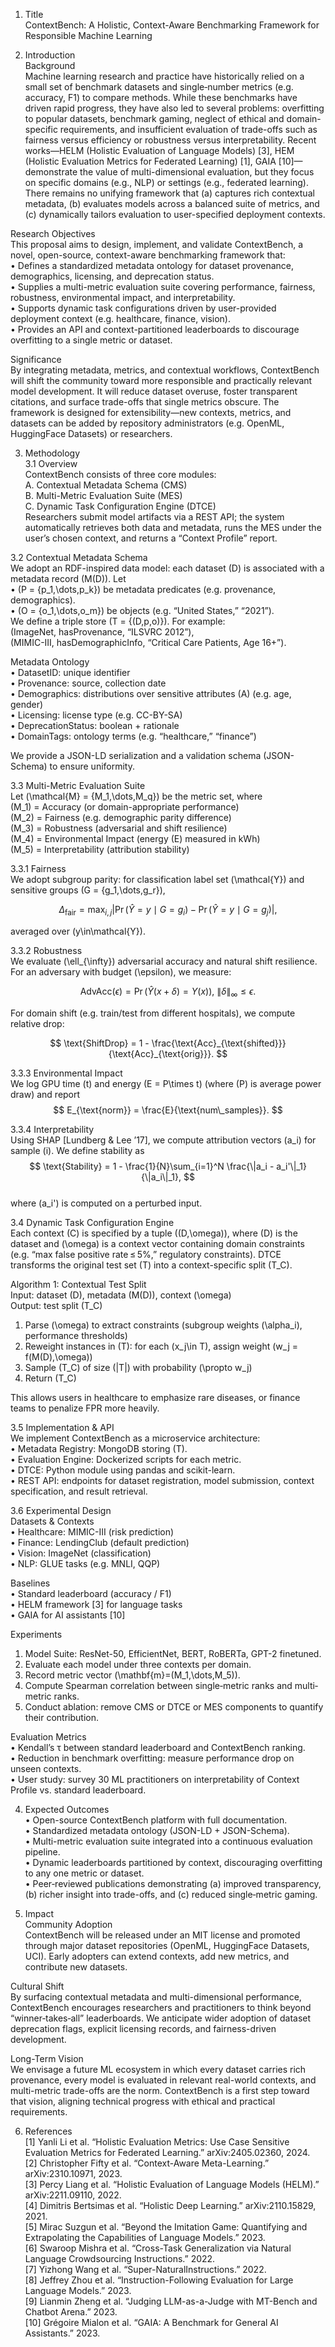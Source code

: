 1. Title  
ContextBench: A Holistic, Context-Aware Benchmarking Framework for Responsible Machine Learning  

2. Introduction  
Background  
Machine learning research and practice have historically relied on a small set of benchmark datasets and single‐number metrics (e.g. accuracy, F1) to compare methods. While these benchmarks have driven rapid progress, they have also led to several problems: overfitting to popular datasets, benchmark gaming, neglect of ethical and domain-specific requirements, and insufficient evaluation of trade-offs such as fairness versus efficiency or robustness versus interpretability. Recent works—HELM (Holistic Evaluation of Language Models) [3], HEM (Holistic Evaluation Metrics for Federated Learning) [1], GAIA [10]—demonstrate the value of multi-dimensional evaluation, but they focus on specific domains (e.g., NLP) or settings (e.g., federated learning). There remains no unifying framework that (a) captures rich contextual metadata, (b) evaluates models across a balanced suite of metrics, and (c) dynamically tailors evaluation to user-specified deployment contexts.  

Research Objectives  
This proposal aims to design, implement, and validate ContextBench, a novel, open-source, context-aware benchmarking framework that:  
• Defines a standardized metadata ontology for dataset provenance, demographics, licensing, and deprecation status.  
• Supplies a multi-metric evaluation suite covering performance, fairness, robustness, environmental impact, and interpretability.  
• Supports dynamic task configurations driven by user-provided deployment context (e.g. healthcare, finance, vision).  
• Provides an API and context-partitioned leaderboards to discourage overfitting to a single metric or dataset.  

Significance  
By integrating metadata, metrics, and contextual workflows, ContextBench will shift the community toward more responsible and practically relevant model development. It will reduce dataset overuse, foster transparent citations, and surface trade-offs that single metrics obscure. The framework is designed for extensibility—new contexts, metrics, and datasets can be added by repository administrators (e.g. OpenML, HuggingFace Datasets) or researchers.  

3. Methodology  
3.1 Overview  
ContextBench consists of three core modules:  
  A. Contextual Metadata Schema (CMS)  
  B. Multi-Metric Evaluation Suite (MES)  
  C. Dynamic Task Configuration Engine (DTCE)  
Researchers submit model artifacts via a REST API; the system automatically retrieves both data and metadata, runs the MES under the user’s chosen context, and returns a “Context Profile” report.  

3.2 Contextual Metadata Schema  
We adopt an RDF-inspired data model: each dataset \(D\) is associated with a metadata record \(M(D)\). Let  
  • \(P = \{p_1,\dots,p_k\}\) be metadata predicates (e.g. provenance, demographics).  
  • \(O = \{o_1,\dots,o_m\}\) be objects (e.g. “United States,” “2021”).  
We define a triple store \(T = \{(D,p,o)\}\). For example:  
  (ImageNet, hasProvenance, “ILSVRC 2012”),  
  (MIMIC-III, hasDemographicInfo, “Critical Care Patients, Age 16+”).  

Metadata Ontology  
  • DatasetID: unique identifier  
  • Provenance: source, collection date  
  • Demographics: distributions over sensitive attributes \(A\) (e.g. age, gender)  
  • Licensing: license type (e.g. CC-BY-SA)  
  • DeprecationStatus: boolean + rationale  
  • DomainTags: ontology terms (e.g. “healthcare,” “finance”)  

We provide a JSON-LD serialization and a validation schema (JSON-Schema) to ensure uniformity.  

3.3 Multi-Metric Evaluation Suite  
Let \(\mathcal{M} = \{M_1,\dots,M_q\}\) be the metric set, where  
  \(M_1\) = Accuracy (or domain-appropriate performance)  
  \(M_2\) = Fairness (e.g. demographic parity difference)  
  \(M_3\) = Robustness (adversarial and shift resilience)  
  \(M_4\) = Environmental Impact (energy \(E\) measured in kWh)  
  \(M_5\) = Interpretability (attribution stability)  

3.3.1 Fairness  
We adopt subgroup parity: for classification label set \(\mathcal{Y}\) and sensitive groups \(G = \{g_1,\dots,g_r\}\),  
  
  $$ \Delta_{\text{fair}} = \max_{i,j} \bigl|\Pr(\hat Y = y \mid G=g_i) - \Pr(\hat Y = y \mid G=g_j)\bigr|, $$  

averaged over \(y\in\mathcal{Y}\).  

3.3.2 Robustness  
We evaluate \(\ell_{\infty}\) adversarial accuracy and natural shift resilience. For an adversary with budget \(\epsilon\), we measure:  
  
  $$ \text{AdvAcc}(\epsilon) = \Pr\bigl(\hat Y(x+\delta)=Y(x)\bigr),\ \|\delta\|_\infty \le \epsilon. $$  

For domain shift (e.g. train/test from different hospitals), we compute relative drop:  
  
  $$ \text{ShiftDrop} = 1 - \frac{\text{Acc}_{\text{shifted}}}{\text{Acc}_{\text{orig}}}. $$  

3.3.3 Environmental Impact  
We log GPU time \(t\) and energy \(E = P\times t\) (where \(P\) is average power draw) and report  
  $$ E_{\text{norm}} = \frac{E}{\text{num\_samples}}. $$  

3.3.4 Interpretability  
Using SHAP [Lundberg & Lee ’17], we compute attribution vectors \(a_i\) for sample \(i\). We define stability as  
  $$ \text{Stability} = 1 - \frac{1}{N}\sum_{i=1}^N \frac{\|a_i - a_i'\|_1}{\|a_i\|_1}, $$  
where \(a_i'\) is computed on a perturbed input.  

3.4 Dynamic Task Configuration Engine  
Each context \(C\) is specified by a tuple \((D,\omega)\), where \(D\) is the dataset and \(\omega\) is a context vector containing domain constraints (e.g. “max false positive rate ≤ 5%,” regulatory constraints). DTCE transforms the original test set \(T\) into a context-specific split \(T_C\).  

Algorithm 1: Contextual Test Split  
Input: dataset \(D\), metadata \(M(D)\), context \(\omega\)  
Output: test split \(T_C\)  
1. Parse \(\omega\) to extract constraints (subgroup weights \(\alpha_i\), performance thresholds)  
2. Reweight instances in \(T\): for each \(x_j\in T\), assign weight \(w_j = f(M(D),\omega)\)  
3. Sample \(T_C\) of size \(|T|\) with probability \(\propto w_j\)  
4. Return \(T_C\)  

This allows users in healthcare to emphasize rare diseases, or finance teams to penalize FPR more heavily.  

3.5 Implementation & API  
We implement ContextBench as a microservice architecture:  
  • Metadata Registry: MongoDB storing \(T\).  
  • Evaluation Engine: Dockerized scripts for each metric.  
  • DTCE: Python module using pandas and scikit-learn.  
  • REST API: endpoints for dataset registration, model submission, context specification, and result retrieval.  

3.6 Experimental Design  
Datasets & Contexts  
  • Healthcare: MIMIC-III (risk prediction)  
  • Finance: LendingClub (default prediction)  
  • Vision: ImageNet (classification)  
  • NLP: GLUE tasks (e.g. MNLI, QQP)  

Baselines  
  • Standard leaderboard (accuracy / F1)  
  • HELM framework [3] for language tasks  
  • GAIA for AI assistants [10]  

Experiments  
  1. Model Suite: ResNet-50, EfficientNet, BERT, RoBERTa, GPT-2 finetuned.  
  2. Evaluate each model under three contexts per domain.  
  3. Record metric vector \(\mathbf{m}=(M_1,\dots,M_5)\).  
  4. Compute Spearman correlation between single‐metric ranks and multi‐metric ranks.  
  5. Conduct ablation: remove CMS or DTCE or MES components to quantify their contribution.  

Evaluation Metrics  
  • Kendall’s τ between standard leaderboard and ContextBench ranking.  
  • Reduction in benchmark overfitting: measure performance drop on unseen contexts.  
  • User study: survey 30 ML practitioners on interpretability of Context Profile vs. standard leaderboard.  

4. Expected Outcomes  
  • Open-source ContextBench platform with full documentation.  
  • Standardized metadata ontology (JSON-LD + JSON-Schema).  
  • Multi-metric evaluation suite integrated into a continuous evaluation pipeline.  
  • Dynamic leaderboards partitioned by context, discouraging overfitting to any one metric or dataset.  
  • Peer‐reviewed publications demonstrating (a) improved transparency, (b) richer insight into trade-offs, and (c) reduced single‐metric gaming.  

5. Impact  
Community Adoption  
ContextBench will be released under an MIT license and promoted through major dataset repositories (OpenML, HuggingFace Datasets, UCI). Early adopters can extend contexts, add new metrics, and contribute new datasets.  

Cultural Shift  
By surfacing contextual metadata and multi-dimensional performance, ContextBench encourages researchers and practitioners to think beyond “winner‐takes‐all” leaderboards. We anticipate wider adoption of dataset deprecation flags, explicit licensing records, and fairness-driven development.  

Long-Term Vision  
We envisage a future ML ecosystem in which every dataset carries rich provenance, every model is evaluated in relevant real-world contexts, and multi-metric trade-offs are the norm. ContextBench is a first step toward that vision, aligning technical progress with ethical and practical requirements.  

6. References  
[1] Yanli Li et al. “Holistic Evaluation Metrics: Use Case Sensitive Evaluation Metrics for Federated Learning.” arXiv:2405.02360, 2024.  
[2] Christopher Fifty et al. “Context-Aware Meta-Learning.” arXiv:2310.10971, 2023.  
[3] Percy Liang et al. “Holistic Evaluation of Language Models (HELM).” arXiv:2211.09110, 2022.  
[4] Dimitris Bertsimas et al. “Holistic Deep Learning.” arXiv:2110.15829, 2021.  
[5] Mirac Suzgun et al. “Beyond the Imitation Game: Quantifying and Extrapolating the Capabilities of Language Models.” 2023.  
[6] Swaroop Mishra et al. “Cross-Task Generalization via Natural Language Crowdsourcing Instructions.” 2022.  
[7] Yizhong Wang et al. “Super-NaturalInstructions.” 2022.  
[8] Jeffrey Zhou et al. “Instruction-Following Evaluation for Large Language Models.” 2023.  
[9] Lianmin Zheng et al. “Judging LLM-as-a-Judge with MT-Bench and Chatbot Arena.” 2023.  
[10] Grégoire Mialon et al. “GAIA: A Benchmark for General AI Assistants.” 2023.
